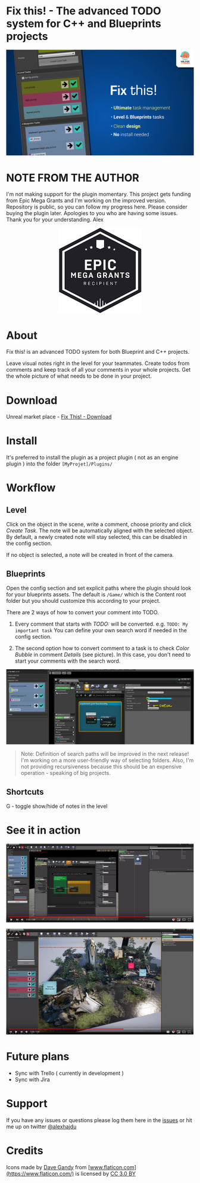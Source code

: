 # Fix this! - The advanced TODO system for C++ and Blueprints projects

![](/Resources/ft2.png)

# NOTE FROM THE AUTHOR

I'm not making support for the plugin momentary. This project gets funding from Epic Mega Grants and I'm working on the improved version. Repository is public, so you can follow my progress here.
Please consider buying the plugin later. Apologies to you who are having some issues. Thank you for your understanding. Alex

<p align="center">
  <img src="/Resources/epic_grants.png">
</p>

# About 

Fix this! is an advanced TODO system for both Blueprint and C++ projects. 

Leave visual notes right in the level for your teammates. Create todos from comments and keep track of all your comments in your whole projects. Get the whole picture of what needs to be done in your project. 

# Download

Unreal market place - [Fix This! - Download](https://www.unrealengine.com/marketplace/fix-this-todo-system-for-the-level-editor)

# Install

It's preferred to install the plugin as a project plugin ( not as an engine plugin ) into the folder `[MyProjet]/Plugins/`

# Workflow

## Level

Click on the object in the scene, write a comment, choose priority and click *Create Task*. The note will be automatically aligned with the selected object. By default, a newly created note will stay selected, this can be disabled in the config section.

If no object is selected, a note will be created in front of the camera. 

## Blueprints

Open the config section and set explicit paths where the plugin should look for your blueprints assets. The default is `/Game/` which is the Content root folder but you should customize this according to your project. 

There are 2 ways of how to convert your comment into TODO. 

1. Every comment that starts with *TODO:* will be converted. e.g. `TODO: My important task` You can define your own search word if needed in the config section. 

2. The second option how to convert comment to a task is to check *Color Bubble* in comment *Details* (see picture). In this case, you don't need to start your comments with the search word.

![](/Resources/color_bubble.png)

> Note: Definition of search paths will be improved in the next release! I'm working on a more user-friendly way of selecting folders. Also, I'm not providing recursiveness because this should be an expensive operation - speaking of big projects.

## Shortcuts
G - toggle show/hide of notes in the level

# See it in action

[![youtube how to convert blueprints to tasks](/Resources/ft_yt_bp.png)](https://youtu.be/YHrOzj2uNow 
"YouTube")

[![youtube how to create tasks in the level](/Resources/ft_youtube.png)](https://youtu.be/5OI5-ibnpgU 
"YouTube")

# Future plans

- Sync with Trello ( currently in development )
- Sync with Jira

# Support

If you have any issues or questions please log them here in the [issues](https://github.com/alexhajdu/fix_this/issues) or hit me up on twitter [@alexhajdu](https://twitter.com/alexhajdu)

# Credits
Icons made by [Dave Gandy](http://fontawesome.io/) from [www.flaticon.com](https://www.flaticon.com/) is licensed by [CC 3.0 BY](http://creativecommons.org/licenses/by/3.0/)

